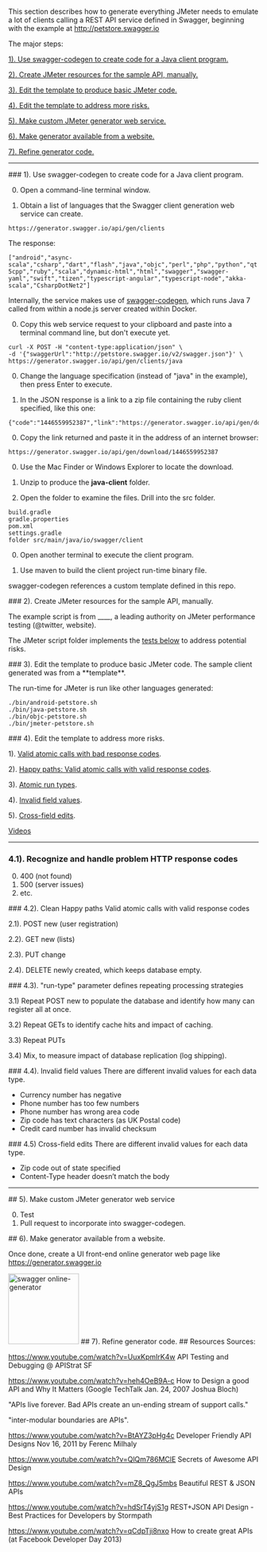 This section describes how to generate everything JMeter needs to 
emulate a lot of clients calling a REST API service defined in Swagger, 
beginning with the example at 
<a target="_blank" href="http://petstore.swagger.io/"> http://petstore.swagger.io</a>

The major steps:

 <a href="#SampleSwagger"> 1). Use swagger-codegen to create code for a Java client program.</a>
 
 <a href="#UsualJMeter"> 2). Create JMeter resources for the sample API, manually.</a>
 
 <a href="#SwaggerJMeter"> 3). Edit the template to produce basic JMeter code.</a>

 <a href="#JMeterTricks"> 4). Edit the template to address more risks.</a>
 
 <a href="#JMeterGenSvc"> 5). Make custom JMeter generator web service.</a>

 <a href="#JMeterGenWebsite"> 6). Make generator available from a website.</a>

 <a href="#JMeterGenRefine"> 7). Refine generator code.</a>

<hr />


<a id="SampleSwagger"> 
### 1). Use swagger-codegen to create code for a Java client program.</a>

0. Open a command-line terminal window.

0. Obtain a list of languages that the Swagger client generation web service can create.

 ```
 https://generator.swagger.io/api/gen/clients
 ```

 The response:

 `["android","async-scala","csharp","dart","flash","java","objc","perl","php","python","qt5cpp","ruby","scala","dynamic-html","html","swagger","swagger-yaml","swift","tizen","typescript-angular","typescript-node","akka-scala","CsharpDotNet2"]`

 Internally, the service makes use of <a href="swagger-codegen.md">
 swagger-codegen</a>,
 which runs Java 7 called from within a node.js 
 server created within Docker.

0. Copy this web service request to your clipboard and paste into a terminal command line, but don't execute yet.
 
 ```
 curl -X POST -H "content-type:application/json" \
 -d '{"swaggerUrl":"http://petstore.swagger.io/v2/swagger.json"}' \
 https://generator.swagger.io/api/gen/clients/java
 ```

0. Change the language specification (instead of "java" in the example), then press Enter to execute.

0. In the JSON response is a link to a zip file containing the ruby client specified, like this one:

 ```
 {"code":"1446559952387","link":"https://generator.swagger.io/api/gen/download/1446559952387"}
 ```

0. Copy the link returned and paste it in the address of an internet browser:

 ```
 https://generator.swagger.io/api/gen/download/1446559952387
 ```

0. Use the Mac Finder or Windows Explorer to locate the download.

0. Unzip to produce the **java-client** folder.

0. Open the folder to examine the files. Drill into the src folder.
 
 ```
 build.gradle
 gradle.properties
 pom.xml
 settings.gradle
 folder src/main/java/io/swagger/client
 ```

0. Open another terminal to execute the client program.

0. Use maven to build the client project run-time binary file.

swagger-codegen references a custom template defined in this repo.

<a id="UsualJMeter">
### 2). Create JMeter resources for the sample API, manually.</a>

The example script is from ____, a leading authority on JMeter performance testing (@twitter, website).

The JMeter script folder implements the <a href="#JMeterTricks"> tests below</a> to address potential risks.


<a id="SwaggerJMeter"> 
### 3). Edit the template to produce basic JMeter code.</a>
The sample client generated was from a **template**.

The run-time for JMeter is run like other languages generated:

 ```
 ./bin/android-petstore.sh
 ./bin/java-petstore.sh
 ./bin/objc-petstore.sh
 ./bin/jmeter-petstore.sh
 ```

<a id="JMeterTricks"> 
### 4). Edit the template to address more risks.</a>

1). <a href="#BadResponseCodes">Valid atomic calls with bad response codes</a>.

2). <a href="#HappyPath">Happy paths: Valid atomic calls with valid response codes</a>.

3). <a href="#AtomicRunTypes">Atomic run types</a>.

4). <a href="#InvalidFieldValues">Invalid field values</a>.

5). <a href="#CrossFieldEdits">Cross-field edits</a>.

<a href="#Resources">Videos</a>

<hr />

<a id="BadResponseCodes"></a>
### 4.1). Recognize and handle problem HTTP response codes

 0. 400 (not found)
 0. 500 (server issues)
 0. etc.


<a id="CleanHappyPath">
### 4.2). Clean Happy paths</a>
Valid atomic calls with valid response codes

 2.1). POST new (user registration)

 2.2). GET new (lists)
 
 2.3). PUT change
 
 2.4). DELETE newly created, which keeps database empty.

<a id="AtomicRunTypes">
### 4.3). "run-type" parameter defines repeating processing strategies</a>

 3.1) Repeat POST new to populate the database and identify how many can register all at once.

 3.2) Repeat GETs to identify cache hits and impact of caching.
 
 3.3) Repeat PUTs 
 
 3.4) Mix, to measure impact of database replication (log shipping).


<a id="InvalidFieldValues">
### 4.4). Invalid field values</a>
There are different invalid values for each data type.

  * Currency number has negative
  * Phone number has too few numbers
  * Phone number has wrong area code
  * Zip code has text characters (as UK Postal code)
  * Credit card number has invalid checksum

<a id="CrossFieldEdits">
### 4.5) Cross-field edits</a>
There are different invalid values for each data type.

  * Zip code out of state specified
  * Content-Type header doesn’t match the body

<hr />

<a id="JMeterGenSvc"> 
## 5). Make custom JMeter generator web service</a>

0. Test
1. Pull request to incorporate into swagger-codegen.


<a id="JMeterGenWebsite"> 
## 6). Make generator available from a website.</a>

Once done, create a UI front-end online generator web page like 
<a target="_blank" href="https://generator.swagger.io/"> https://generator.swagger.io</a>

<a target="_blank" href="https://generator.swagger.io/">
<img width="142" alt="swagger online-generator" src="https://cloud.githubusercontent.com/assets/300046/10910089/32f5c4d0-81f2-11e5-9c9e-97f74c46aa5b.png"></a>


<a id="JMeterGenRefine"> 
## 7). Refine generator code.</a>



<a id="Resources">
## Resources</a>
Sources:

https://www.youtube.com/watch?v=UuxKpmIrK4w
API Testing and Debugging @ APIStrat SF

https://www.youtube.com/watch?v=heh4OeB9A-c
How to Design a good API and Why It Matters
(Google TechTalk Jan. 24, 2007 Joshua Bloch)

 "APIs live forever. Bad APIs create an un-ending stream of support calls."
 
 "inter-modular boundaries are APIs".

https://www.youtube.com/watch?v=BtAYZ3pHg4c
Developer Friendly API Designs
Nov 16, 2011 by Ferenc Milhaly 

https://www.youtube.com/watch?v=QlQm786MClE
Secrets of Awesome API Design

https://www.youtube.com/watch?v=mZ8_QgJ5mbs
Beautiful REST & JSON APIs

https://www.youtube.com/watch?v=hdSrT4yjS1g
REST+JSON API Design - Best Practices for Developers
by Stormpath

https://www.youtube.com/watch?v=qCdpTji8nxo
How to create great APIs
(at Facebook Developer Day 2013)
